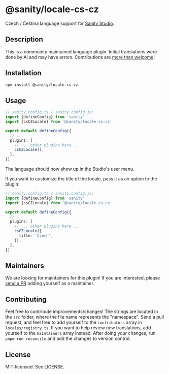 # @sanity/locale-cs-cz

Czech / Čeština language support for [Sanity Studio](https://www.sanity.io/).

## Description

This is a community maintained language plugin. Initial translations were done by AI and may have errors. Contributions are [more than welcome](#contributing)!

## Installation

```sh
npm install @sanity/locale-cs-cz
```

## Usage

```ts
// sanity.config.ts / sanity.config.js:
import {defineConfig} from 'sanity'
import {csCZLocale} from '@sanity/locale-cs-cz'

export default defineConfig({
  // ...
  plugins: [
    // ... other plugins here ...
    csCZLocale(),
  ],
})
```

The language should now show up in the Studio's user menu.

If you want to customize the title of the locale, pass it as an option to the plugin:

```ts
// sanity.config.ts / sanity.config.js:
import {defineConfig} from 'sanity'
import {csCZLocale} from '@sanity/locale-cs-cz'

export default defineConfig({
  // ...
  plugins: [
    // ... other plugins here ...
    csCZLocale({
      title: 'Czech',
    }),
  ],
})
```

## Maintainers

We are looking for maintainers for this plugin!
If you are interested, please [send a PR](/CONTRIBUTING.md#maintaining-a-locale) adding yourself as a maintainer.

## Contributing

Feel free to contribute improvements/changes! The strings are located in the `src` folder, where the file name represents the "namespace". Send a pull request, and feel free to add yourself to the `contributors` array in `locales/registry.ts`. If you want to help review new translations, add yourself to the `maintainers` array instead. After doing your changes, run `pnpm run reconcile` and add the changes to version control.

## License

MIT-licensed. See LICENSE.
